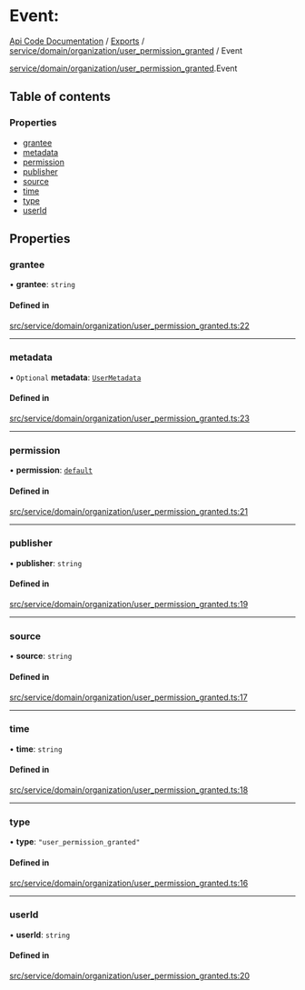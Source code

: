 # Event: 
 
[Api Code Documentation](../README.md) / [Exports](../modules.md) / [service/domain/organization/user\_permission\_granted](../modules/service_domain_organization_user_permission_granted.md) / Event

[service/domain/organization/user\_permission\_granted](../modules/service_domain_organization_user_permission_granted.md).Event

## Table of contents

### Properties

- [grantee](service_domain_organization_user_permission_granted.Event.md#grantee)
- [metadata](service_domain_organization_user_permission_granted.Event.md#metadata)
- [permission](service_domain_organization_user_permission_granted.Event.md#permission)
- [publisher](service_domain_organization_user_permission_granted.Event.md#publisher)
- [source](service_domain_organization_user_permission_granted.Event.md#source)
- [time](service_domain_organization_user_permission_granted.Event.md#time)
- [type](service_domain_organization_user_permission_granted.Event.md#type)
- [userId](service_domain_organization_user_permission_granted.Event.md#userid)

## Properties

### grantee

• **grantee**: `string`

#### Defined in

[src/service/domain/organization/user_permission_granted.ts:22](https://github.com/openkfw/TruBudget/blob/e3c318d/api/src/service/domain/organization/user_permission_granted.ts#L22)

___

### metadata

• `Optional` **metadata**: [`UserMetadata`](../modules/service_domain_metadata.md#usermetadata)

#### Defined in

[src/service/domain/organization/user_permission_granted.ts:23](https://github.com/openkfw/TruBudget/blob/e3c318d/api/src/service/domain/organization/user_permission_granted.ts#L23)

___

### permission

• **permission**: [`default`](../modules/authz_intents.md#default)

#### Defined in

[src/service/domain/organization/user_permission_granted.ts:21](https://github.com/openkfw/TruBudget/blob/e3c318d/api/src/service/domain/organization/user_permission_granted.ts#L21)

___

### publisher

• **publisher**: `string`

#### Defined in

[src/service/domain/organization/user_permission_granted.ts:19](https://github.com/openkfw/TruBudget/blob/e3c318d/api/src/service/domain/organization/user_permission_granted.ts#L19)

___

### source

• **source**: `string`

#### Defined in

[src/service/domain/organization/user_permission_granted.ts:17](https://github.com/openkfw/TruBudget/blob/e3c318d/api/src/service/domain/organization/user_permission_granted.ts#L17)

___

### time

• **time**: `string`

#### Defined in

[src/service/domain/organization/user_permission_granted.ts:18](https://github.com/openkfw/TruBudget/blob/e3c318d/api/src/service/domain/organization/user_permission_granted.ts#L18)

___

### type

• **type**: ``"user_permission_granted"``

#### Defined in

[src/service/domain/organization/user_permission_granted.ts:16](https://github.com/openkfw/TruBudget/blob/e3c318d/api/src/service/domain/organization/user_permission_granted.ts#L16)

___

### userId

• **userId**: `string`

#### Defined in

[src/service/domain/organization/user_permission_granted.ts:20](https://github.com/openkfw/TruBudget/blob/e3c318d/api/src/service/domain/organization/user_permission_granted.ts#L20)
